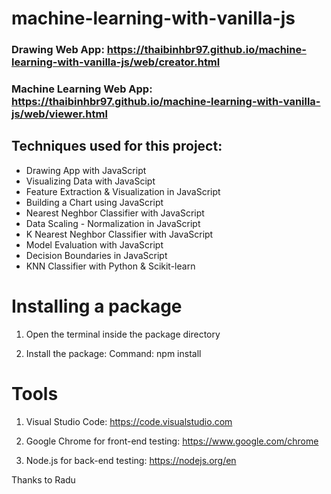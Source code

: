 # machine-learning-with-vanilla-js
### Drawing Web App: https://thaibinhbr97.github.io/machine-learning-with-vanilla-js/web/creator.html
### Machine Learning Web App: https://thaibinhbr97.github.io/machine-learning-with-vanilla-js/web/viewer.html

## Techniques used for this project:
- Drawing App with JavaScript
- Visualizing Data with JavaScipt
- Feature Extraction & Visualization in JavaScript
- Building a Chart using JavaScript
- Nearest Neghbor Classifier with JavaScript
- Data Scaling - Normalization in JavaScript
- K Nearest Neghbor Classifier with JavaScript
- Model Evaluation with JavaScript
- Decision Boundaries in JavaScript
- KNN Classifier with Python & Scikit-learn

# Installing a package

1. Open the terminal inside the package directory

2. Install the package:
Command: npm install

# Tools

1. Visual Studio Code:
https://code.visualstudio.com

2. Google Chrome for front-end testing:
https://www.google.com/chrome

3. Node.js for back-end testing:
https://nodejs.org/en

Thanks to Radu
